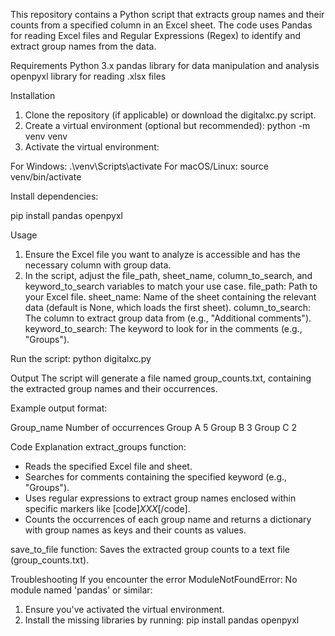 
This repository contains a Python script that extracts group names and their counts from a specified column in an Excel sheet. The code uses Pandas for reading Excel files and Regular Expressions (Regex) to identify and extract group names from the data.

Requirements
Python 3.x
pandas library for data manipulation and analysis
openpyxl library for reading .xlsx files

Installation
1. Clone the repository (if applicable) or download the digitalxc.py script.
2. Create a virtual environment (optional but recommended):
       python -m venv venv
3. Activate the virtual environment:

For Windows:
        .\venv\Scripts\activate
For macOS/Linux:
        source venv/bin/activate

Install dependencies:

pip install pandas openpyxl


Usage
1. Ensure the Excel file you want to analyze is accessible and has the necessary column with group data.
2. In the script, adjust the file_path, sheet_name, column_to_search, and keyword_to_search variables to match your use case.
       file_path: Path to your Excel file.
       sheet_name: Name of the sheet containing the relevant data (default is None, which loads the first sheet).
       column_to_search: The column to extract group data from (e.g., "Additional comments").
       keyword_to_search: The keyword to look for in the comments (e.g., "Groups").


Run the script:
python digitalxc.py

Output
The script will generate a file named group_counts.txt, containing the extracted group names and their occurrences.

Example output format:

Group_name               Number of occurrences
Group A                  5
Group B                  3
Group C                  2


Code Explanation
extract_groups function:
   - Reads the specified Excel file and sheet.
   - Searches for comments containing the specified keyword (e.g., "Groups").
   - Uses regular expressions to extract group names enclosed within specific markers like [code]<I>XXX</I>[/code].
   - Counts the occurrences of each group name and returns a dictionary with group names as keys and their counts as values.

save_to_file function:
Saves the extracted group counts to a text file (group_counts.txt).


Troubleshooting
If you encounter the error ModuleNotFoundError: No module named 'pandas' or similar:
1. Ensure you've activated the virtual environment.
2. Install the missing libraries by running:
          pip install pandas openpyxl
